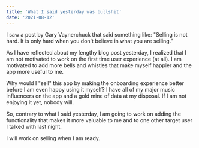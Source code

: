 ```yaml
---
title: 'What I said yesterday was bullshit'
date: '2021-08-12'
---
```


I saw a post by Gary Vaynerchuck that said something like: "Selling is not hard. It is only hard when you don't believe in what you are selling." 

As I have reflected about my lengthy blog post yesterday, I realized that I am not motivated to work on the first time user experience (at all). I am motivated to add more bells and whistles that make myself happier and the app more useful to me. 

Why would I "sell" this app by making the onboarding experience better before I am even happy using it myself? I have all of my major music influencers on the app and a gold mine of data at my disposal. If I am not enjoying it yet, nobody will.

So, contrary to what I said yesterday, I am going to work on adding the functionality that makes it more valuable to me and to one other target user I talked with last night. 

I will work on selling when I am ready. 